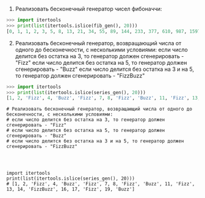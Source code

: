 1. Реализовать бесконечный генератор чисел фибоначчи:
```python
>>> import itertools
>>> print(list(itertools.islice(fib_gen(), 20)))
[0, 1, 1, 2, 3, 5, 8, 13, 21, 34, 55, 89, 144, 233, 377, 610, 987, 1597, 2584, 4181]
```

2. Реализовать бесконечный генератор, возвращающий числа от одного до бесконечности, с несколькими условиями:
если число делится без остатка на 3, то генератор должен сгенерировать - "Fizz"
если число делится без остатка на 5, то генератор должен сгенерировать - "Buzz"
если число делится без остатка на 3 и на 5, то генератор должен сгенерировать - "FizzBuzz"
``` python
>>> import itertools
>>> print(list(itertools.islice(series_gen(), 20)))
[1, 2, 'Fizz', 4, 'Buzz', 'Fizz', 7, 8, 'Fizz', 'Buzz', 11, 'Fizz', 13, 14, 'FizzBuzz', 16, 17, 'Fizz', 19, 'Buzz']
```

```
# Реализовать бесконечный генератор, возвращающий числа от одного до бесконечности, с несколькими условиями: 
# если число делится без остатка на 3, то генератор должен сгенерировать - "Fizz" 
# если число делится без остатка на 5, то генератор должен сгенерировать - "Buzz" 
# если число делится без остатка на 3 и на 5, то генератор должен сгенерировать - "FizzBuzz"




import itertools
print(list(itertools.islice(series_gen(), 20)))
# [1, 2, 'Fizz', 4, 'Buzz', 'Fizz', 7, 8, 'Fizz', 'Buzz', 11, 'Fizz', 13, 14, 'FizzBuzz', 16, 17, 'Fizz', 19, 'Buzz']
```
